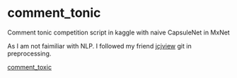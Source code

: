 # comment_tonic
Comment tonic competition script in kaggle with naive CapsuleNet in MxNet

As I am not faimiliar with NLP. I followed my friend [jcjview](https://github.com/jcjview) git in preprocessing.

[comment_toxic](https://github.com/jcjview/comment_toxic)

